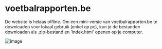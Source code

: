 # voetbalrapporten.be

De website is helaas offline. Om een mini-versie van voetbalrapporten.be te downloaden voor lokaal gebruik (enkel op pc), kun je de bestanden downloaden als .zip-bestand en 'index.html' openen op je computer.

![image](https://user-images.githubusercontent.com/67795576/161135066-1ac5d820-5649-42e9-b303-c9a75412ca61.png)
